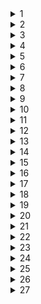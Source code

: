 <details><summary>1</summary>

   20

</details>

<details><summary>2</summary>

   
```python
print('x y z w')
for x in range(2):
   for y in range(2):
      for z in range(2):
         for w in range(2):
            if (not(y<=(x==w) and (z<=x)):
               print(x, y, z, w)
```    

</details>
<details><summary>3</summary>

   3. 

</details>
<details><summary>4</summary>

   4. 

</details>
<details><summary>5</summary>

   5. 

</details>
<details><summary>6</summary>

   6. 

</details>
<details><summary>7</summary>

   7. 

</details>
<details><summary>8</summary>

   8. 

</details>
<details><summary>9</summary>

   9. 

</details>
<details><summary>10</summary>

   10. 

</details>
<details><summary>11</summary>

   11. 

</details>
<details><summary>12</summary>

   12. 

</details>
<details><summary>13</summary>

   13. 

</details>
<details><summary>14</summary>

   14. 

</details>
<details><summary>15</summary>

   15. 

</details>
<details><summary>16</summary>

   16. 

</details>
<details><summary>17</summary>

   17. 

</details>
<details><summary>18</summary>

   18. 

</details>
<details><summary>19</summary>

   19. 

</details>
<details><summary>20</summary>

   20. 

</details>
<details><summary>21</summary>

   21. 

</details>
<details><summary>22</summary>

   22. 

</details>
<details><summary>23</summary>

   23. 

</details>
<details><summary>24</summary>

   24. 

</details>
<details><summary>25</summary>

   25. 

</details>
<details><summary>26</summary>

   26. 

</details>
<details><summary>27</summary>

   27. 

</details>
